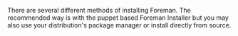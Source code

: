 
There are several different methods of installing Foreman. The recommended way
is with the puppet based Foreman Installer but you may also use your distribution's package manager or install directly from source.
